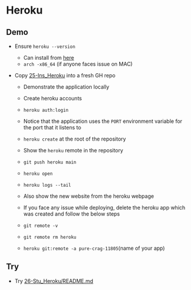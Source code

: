 # Heroku

## Demo

- Ensure `heroku --version`
  - Can install from [here](https://devcenter.heroku.com/articles/heroku-cli#install-the-heroku-cli)
  - `arch -x86_64` (if anyone faces issue on MAC)
- Copy [25-Ins_Heroku](../../01-Activities/25-Ins_Heroku) into a fresh GH repo

  - Demonstrate the application locally
  - Create heroku accounts
  - `heroku auth:login`
  - Notice that the application uses the `PORT` environment variable for the port that it listens to
  - `heroku create` at the root of the repository
  - Show the `heroku` remote in the repository
  - `git push heroku main`
  - `heroku open`
  - `heroku logs --tail`
  - Also show the new website from the heroku webpage

  - If you face any issue while deploying, delete the heroku app which was created and follow the below steps
  - `git remote -v`
  - `git remote rm heroku`
  - `heroku git:remote -a pure-crag-11805`(name of your app)

## Try

- Try [26-Stu_Heroku/README.md](../activities/26-Stu_Heroku/README.md)

